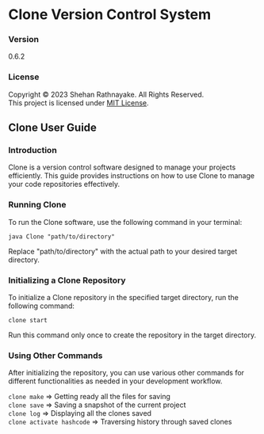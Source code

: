 # Clone Version Control System

### Version
0.6.2

### License
Copyright &copy; 2023 Shehan Rathnayake. All Rights Reserved.<br>
This project is licensed under [MIT License](License.txt).

## Clone User Guide

### Introduction
Clone is a version control software designed to manage your projects efficiently. This guide provides instructions on how to use Clone to manage your code repositories effectively.

### Running Clone
To run the Clone software, use the following command in your terminal:

```java Clone "path/to/directory"```

Replace "path/to/directory" with the actual path to your desired target directory.

### Initializing a Clone Repository
To initialize a Clone repository in the specified target directory, run the following command:

```clone start```

Run this command only once to create the repository in the target directory.

### Using Other Commands
After initializing the repository, you can use various other commands for different functionalities as needed in your development workflow.

```clone make``` => Getting ready all the files for saving<br>
```clone save``` => Saving a snapshot of the current project<br>
```clone log``` => Displaying all the clones saved<br>
```clone activate hashcode``` => Traversing history through saved clones<br>


